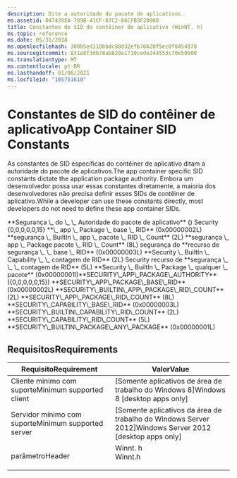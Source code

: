 ```yaml
---
description: Dite a autoridade do pacote de aplicativos.
ms.assetid: 047439EA-789B-41CF-87C2-66CFB3F20908
title: Constantes de SID do contêiner de aplicativo (WinNT. h)
ms.topic: reference
ms.date: 05/31/2018
ms.openlocfilehash: 300b5ed110bbdc88d32efb76b20f5ec0f8454970
ms.sourcegitcommit: 831e8f3db78ab820e1710cede244553c70e50500
ms.translationtype: MT
ms.contentlocale: pt-BR
ms.lasthandoff: 01/08/2021
ms.locfileid: "105751610"
---
```

# <a name="app-container-sid-constants"></a><span data-ttu-id="d5b5e-103">Constantes de SID do contêiner de aplicativo</span><span class="sxs-lookup"><span data-stu-id="d5b5e-103">App Container SID Constants</span></span>

<span data-ttu-id="d5b5e-104">As constantes de SID específicas do contêiner de aplicativo ditam a autoridade do pacote de aplicativos.</span><span class="sxs-lookup"><span data-stu-id="d5b5e-104">The app container specific SID constants dictate the application package authority.</span></span> <span data-ttu-id="d5b5e-105">Embora um desenvolvedor possa usar essas constantes diretamente, a maioria dos desenvolvedores não precisa definir esses SIDs de contêiner de aplicativo.</span><span class="sxs-lookup"><span data-stu-id="d5b5e-105">While a developer can use these constants directly, most developers do not need to define these app container SIDs.</span></span>

<dl> <span data-ttu-id="d5b5e-106"><span id="SECURITY_APP_PACKAGE_AUTHORITY"></span><span id="security_app_package_authority"></span>**Segurança \_ do \_ \_ Autoridade do pacote de aplicativo** () Security {0,0,0,0,0,15} <span id="SECURITY_APP_PACKAGE_BASE_RID"></span> <span id="security_app_package_base_rid"></span> **\_ app \_ Package \_ base \_ RID** (0x00000002L) <span id="SECURITY_BUILTIN_APP_PACKAGE_RID_COUNT"></span> <span id="security_builtin_app_package_rid_count"></span> **segurança \_ BuiltIn \_ app \_ pacote \_ RID \_ Count** (2L) <span id="SECURITY_APP_PACKAGE_RID_COUNT"></span> <span id="security_app_package_rid_count"></span> **segurança \_ app \_ Package pacote \_ RID \_ Count** (8L) segurança do <span id="SECURITY_CAPABILITY_BASE_RID"></span> <span id="security_capability_base_rid"></span> **recurso de segurança \_ \_ base \_ RID** (0x00000003L) <span id="SECURITY_BUILTIN_CAPABILITY_RID_COUNT"></span> <span id="security_builtin_capability_rid_count"></span> **Security \_ BuiltIn \_ Capability \_ \_ contagem de RID** (2L) Security recurso de <span id="SECURITY_CAPABILITY_RID_COUNT"></span> <span id="security_capability_rid_count"></span> **segurança \_ \_ \_ contagem de RID** (5L) <span id="SECURITY_BUILTIN_PACKAGE_ANY_PACKAGE"></span> <span id="security_builtin_package_any_package"></span> **Security \_ BuiltIn \_ Package \_ qualquer \_ pacote** (0x00000001l)</span><span class="sxs-lookup"><span data-stu-id="d5b5e-106"><span id="SECURITY_APP_PACKAGE_AUTHORITY"></span><span id="security_app_package_authority"></span>**SECURITY\_APP\_PACKAGE\_AUTHORITY** ({0,0,0,0,0,15}) <span id="SECURITY_APP_PACKAGE_BASE_RID"></span><span id="security_app_package_base_rid"></span>**SECURITY\_APP\_PACKAGE\_BASE\_RID** (0x00000002L) <span id="SECURITY_BUILTIN_APP_PACKAGE_RID_COUNT"></span><span id="security_builtin_app_package_rid_count"></span>**SECURITY\_BUILTIN\_APP\_PACKAGE\_RID\_COUNT** (2L) <span id="SECURITY_APP_PACKAGE_RID_COUNT"></span><span id="security_app_package_rid_count"></span>**SECURITY\_APP\_PACKAGE\_RID\_COUNT** (8L) <span id="SECURITY_CAPABILITY_BASE_RID"></span><span id="security_capability_base_rid"></span>**SECURITY\_CAPABILITY\_BASE\_RID** (0x00000003L) <span id="SECURITY_BUILTIN_CAPABILITY_RID_COUNT"></span><span id="security_builtin_capability_rid_count"></span>**SECURITY\_BUILTIN\_CAPABILITY\_RID\_COUNT** (2L) <span id="SECURITY_CAPABILITY_RID_COUNT"></span><span id="security_capability_rid_count"></span>**SECURITY\_CAPABILITY\_RID\_COUNT** (5L) <span id="SECURITY_BUILTIN_PACKAGE_ANY_PACKAGE"></span><span id="security_builtin_package_any_package"></span>**SECURITY\_BUILTIN\_PACKAGE\_ANY\_PACKAGE** (0x00000001L)</span></span>
</dl>

## <a name="requirements"></a><span data-ttu-id="d5b5e-107">Requisitos</span><span class="sxs-lookup"><span data-stu-id="d5b5e-107">Requirements</span></span>



| <span data-ttu-id="d5b5e-108">Requisito</span><span class="sxs-lookup"><span data-stu-id="d5b5e-108">Requirement</span></span> | <span data-ttu-id="d5b5e-109">Valor</span><span class="sxs-lookup"><span data-stu-id="d5b5e-109">Value</span></span> |
|-------------------------------------|------------------------------------------------------------------------------------|
| <span data-ttu-id="d5b5e-110">Cliente mínimo com suporte</span><span class="sxs-lookup"><span data-stu-id="d5b5e-110">Minimum supported client</span></span><br/> | <span data-ttu-id="d5b5e-111">\[Somente aplicativos de área de trabalho do Windows 8\]</span><span class="sxs-lookup"><span data-stu-id="d5b5e-111">Windows 8 \[desktop apps only\]</span></span><br/>                                         |
| <span data-ttu-id="d5b5e-112">Servidor mínimo com suporte</span><span class="sxs-lookup"><span data-stu-id="d5b5e-112">Minimum supported server</span></span><br/> | <span data-ttu-id="d5b5e-113">\[Somente aplicativos da área de trabalho do Windows Server 2012\]</span><span class="sxs-lookup"><span data-stu-id="d5b5e-113">Windows Server 2012 \[desktop apps only\]</span></span><br/>                               |
| <span data-ttu-id="d5b5e-114">parâmetro</span><span class="sxs-lookup"><span data-stu-id="d5b5e-114">Header</span></span><br/>                   | <dl> <span data-ttu-id="d5b5e-115"><dt>Winnt. h</dt></span><span class="sxs-lookup"><span data-stu-id="d5b5e-115"><dt>Winnt.h</dt></span></span> </dl> |



 

 




